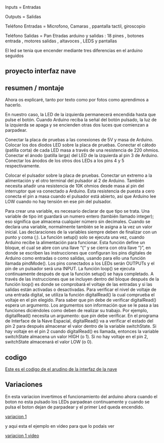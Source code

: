 




Inputs = Entradas 

Outputs = Salidas

Teléfono Entradas = Microfono, Camaras , ppantalla tactil, giroscopio 

Teléfono Salidas = Pan
Etradas arduino y salidas  : 18 pines , botones  entrada , motores salidas , altavoces , LEDS y pantallas 

El led se tenia que encender mediante tres diferencias en el arduino seguidos





## proyecto interfaz nave 

## resumen / montaje 

Ahora os explicaré, tanto por texto como por fotos como aprendimos a hacerlo.

En nuestro caso, la LED de la izquierda permanecerá encendida hasta que pulse el botón. Cuando Arduino reciba la señal del botón pulsado, la luz de la izquierda se apaga y se encienden otras dos luces que comienzan a parpadear.

Conectar la placa de pruebas a las conexiones de 5V y masa de Arduino. Colocar los dos diodos LED sobre la placa de pruebas. Conectar el cátodo (patilla corta) de cada LED masa a través de una resistencia de 220 ohmios. Conectar el ánodo (patilla larga) del LED de la izquierda al pin 3 de Arduino. Conectar los ánodos de los otros dos LEDs a los pins 4 y 5 respectivamente.

Colocar el pulsador sobre la placa de pruebas. Conectar un extremo a la alimentación y el otro terminal del pulsador al 2 de Arduino. También necesita añadir una resistencia de 10K ohmios desde masa al pin del interruptor que va conectado a Arduino. Esta resistencia de puesta a cero conecta el pin a masa cuando el pulsador está abierto, así que Arduino lee LOW cuando no hay tensión en ese pin del pulsador.

Para crear una variable, es necesario declarar de que tipo se trata. Una variable de tipo int guardará un numero entero (también llamado integer); eso significa que almacena cualquier número sin decimales. Cuando se declara una variable, normalmente también se le asigna a la vez un valor inicial. Las declaraciones de la variables siempre deben de finalizar con un punto y coma (;). La función setup() solo se ejecuta una vez, cuando Arduino recibe la alimentación para funcionar. Esta función define un bloque, el cual se abre con una llave “{“ y se cierra con otra llave “}”, en donde se escriben las instrucciones que configuran los pins digitales de Arduino como entradas o como salidas, usando para ello una función llamada pindMode(). Los pins conectados a los LEDs serán OUTPUTs y el pin de un pulsador será una INPUT. La función loop() se ejecuta continuamente después de que la función setup() se haya completado. A través de las instrucciones que se incluyen dentro del bloque después de la función loop() es donde se comprobará el voltaje de las entradas y si las salidas están activadas o desactivadas. Para verificar el nivel de voltaje de una entrada digital, se utiliza la función digitalRead() la cual comprueba el voltaje en el pin elegido. Para saber que pin debe de verificar digitalRead() espera un argumento. Los argumentos son información que se le pasa a las funciones diciéndoles como deben de realizar su trabajo. Por ejemplo, digitalRead() necesita un argumento: que pin debe verificar. En el programa de Interface de la Nave Espacial, digitalRead() va a verificar el estado del pin 2 para después almacenar el valor dentro de la variable switchState. Si hay voltaje en el pin 2 cuando digitalRead() es llamada, entonces la variable switchState almacena un valor HIGH (o 1). Si no hay voltaje en el pin 2, switchState almacenará el valor LOW (o 0).

## codigo 

[Este es el codigo de el arudino de la interfaz de la nave ](https://github.com/DavidMenCam/Arduino/blob/main/variacion%201/lo_o_ko_k_l.ino)


## Variaciones

En esta variacion invertimos el funcionamiento del arduino ahora cuando el boton no esta pulsado los LEDs parpadean continuamente y cuando se pulsa el boton dejan de parpadear y el primer Led queda encendido.

[variacion 1](https://github.com/DavidMenCam/Arduino/blob/main/variacion%202/low.ino)

y aqui esta el ejemplo en video para que lo podais ver 

[variacion 1 video](https://www.youtube.com/watch?v=Sl5UKPwK2mo)





